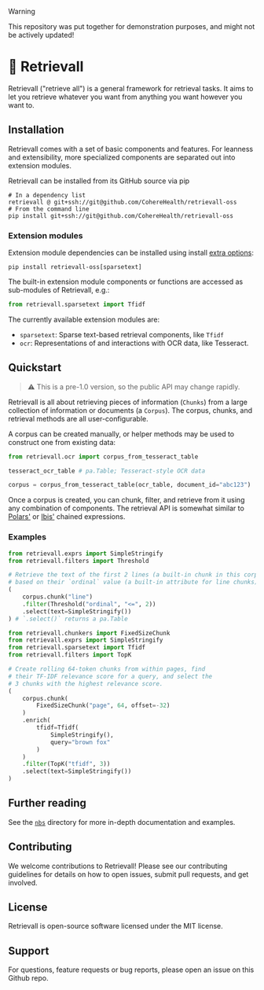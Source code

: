 > [!WARNING]  
> This repository was put together for demonstration purposes, and might not be actively updated!

# 🎣 Retrievall
Retrievall ("retrieve all") is a general framework for retrieval tasks. It aims to let you retrieve whatever you want from anything you want however you want to.

## Installation
Retrievall comes with a set of basic components and features. For leanness and extensibility, more specialized components are separated out into extension modules.

Retrievall can be installed from its GitHub source via pip
```
# In a dependency list
retrievall @ git+ssh://git@github.com/CohereHealth/retrievall-oss
# From the command line
pip install git+ssh://git@github.com/CohereHealth/retrievall-oss

```


### Extension modules
Extension module dependencies can be installed using install [extra options](https://packaging.python.org/en/latest/specifications/dependency-specifiers/#extras):
```
pip install retrievall-oss[sparsetext]

```

The built-in extension module components or functions are accessed as sub-modules of Retrievall, e.g.:
```python
from retrievall.sparsetext import Tfidf
```

The currently available extension modules are:
* `sparsetext`: Sparse text-based retrieval components, like `Tfidf`
* `ocr`: Representations of and interactions with OCR data, like Tesseract.

## Quickstart
> ⚠️ This is a pre-1.0 version, so the public API may change rapidly.

Retrievall is all about retrieving pieces of information (`Chunks`) from a large collection of information or documents (a `Corpus`). The corpus, chunks, and retrieval methods are all user-configurable.

A corpus can be created manually, or helper methods may be used to construct one from existing data:
```python
from retrievall.ocr import corpus_from_tesseract_table

tesseract_ocr_table # pa.Table; Tesseract-style OCR data

corpus = corpus_from_tesseract_table(ocr_table, document_id="abc123")
```

Once a corpus is created, you can chunk, filter, and retrieve from it using any combination of components. The retrieval API is somewhat similar to [Polars'](https://docs.pola.rs/user-guide/getting-started/#expressions) or [Ibis'](https://ibis-project.org/tutorials/getting_started#chaining-it-all-together) chained expressions.

### Examples
```python
from retrievall.exprs import SimpleStringify
from retrievall.filters import Threshold

# Retrieve the text of the first 2 lines (a built-in chunk in this corpus)
# based on their `ordinal` value (a built-in attribute for line chunks)
(
    corpus.chunk("line")
    .filter(Threshold("ordinal", "<=", 2))
    .select(text=SimpleStringify())
) # `.select()` returns a pa.Table
```

```python
from retrievall.chunkers import FixedSizeChunk
from retrievall.exprs import SimpleStringify
from retrievall.sparsetext import Tfidf
from retrievall.filters import TopK

# Create rolling 64-token chunks from within pages, find
# their TF-IDF relevance score for a query, and select the 
# 3 chunks with the highest relevance score.
(
    corpus.chunk(
        FixedSizeChunk("page", 64, offset=-32)
    )
    .enrich(
        tfidf=Tfidf(
            SimpleStringify(),
            query="brown fox"
        )
    )
    .filter(TopK("tfidf", 3))
    .select(text=SimpleStringify())
)
```


## Further reading
See the [`nbs`](/nbs/) directory for more in-depth documentation and examples.

## Contributing
We welcome contributions to Retrievall! Please see our contributing guidelines for details on how to open issues, submit pull requests, and get involved.

## License
Retrievall is open-source software licensed under the MIT license.

## Support
For questions, feature requests or bug reports, please open an issue on this Github repo. 
